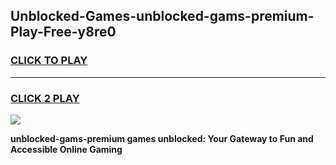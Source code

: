 
## Unblocked-Games-unblocked-gams-premium-Play-Free-y8re0
<h3>
<a href="https://premium76.site?title=unblocked-gams-premium&ref=22A">CLICK TO PLAY</a></h3>
<hr>

<h3>
<a href="https://premium76.site?title=unblocked-gams-premium&ref=22A">CLICK 2 PLAY</a>
  
</h3>

<a href="https://premium76.site?title=unblocked-gams-premium&ref=22A"><img src="https://clearcache.store/games.png"></a>


**unblocked-gams-premium games unblocked: Your Gateway to Fun and Accessible Online Gaming**
